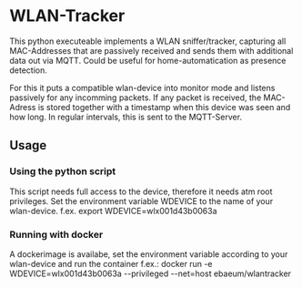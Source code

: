 # WLAN-Tracker
This python executeable implements a WLAN sniffer/tracker, capturing all MAC-Addresses that are passively received and sends them with additional data out via MQTT.
Could be useful for home-automatication as presence detection.

For this it puts a compatible wlan-device into monitor mode and listens passively for any incomming packets. If any packet is received, the MAC-Adress is stored together with a timestamp when this device was seen and how long. In regular intervals, this is sent to the MQTT-Server.

## Usage
### Using the python script
This script needs full access to the device, therefore it needs atm root privileges.
Set the environment variable WDEVICE to the name of your wlan-device.
f.ex. export WDEVICE=wlx001d43b0063a

### Running with docker
A dockerimage is availabe, set the environment variable according to your wlan-device and run the container f.ex.:
docker run -e WDEVICE=wlx001d43b0063a --privileged --net=host ebaeum/wlantracker
